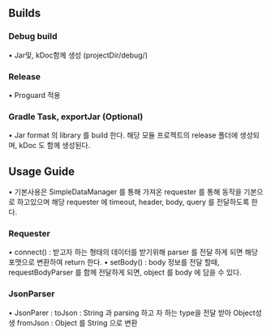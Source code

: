 

## Builds

### Debug build 
• Jar및, kDoc함께 생성 (projectDir/debug/)

### Release
• Proguard 적용

### Gradle Task, exportJar (Optional)
• Jar format 의 library 를 build 한다. 해당 모듈 프로젝트의 release 폴더에 생성되며, kDoc 도 함께 생성된다.

## Usage Guide
• 기본사용은 SimpleDataManager 를 통해 가져온 requester 를 통해 동작을 기본으로 하고있으며
  해당 requester 에 timeout, header, body, query 를 전달하도록 한다.

### Requester
• connect() : 받고자 하는 형태의 데이터를 받기위해 parser 를 전달 하게 되면 해당 포맷으로 변환하여 return 한다.
• setBody() : body 정보를 전달 할때, requestBodyParser 를 함께 전달하게 되면, object 를 body 에 담을 수 있다.

### JsonParser
• JsonParer : toJson : String 과 parsing 하고 자 하는 type을 전달 받아 Object성 생
              fromJson : Object 를 String 으로 변환
